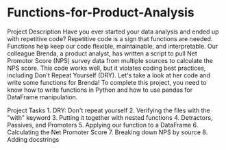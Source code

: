 # Functions-for-Product-Analysis
Project Description Have you ever started your data analysis and ended up with repetitive code? Repetitive code is a sign that functions are needed. Functions help keep our code flexible, maintainable, and interpretable.  Our colleague Brenda, a product analyst, has written a script to pull Net Promotor Score (NPS) survey data from multiple sources to calculate the NPS score. This code works well, but it violates coding best practices, including Don't Repeat Yourself (DRY). Let's take a look at her code and write some functions for Brenda! To complete this project, you need to know how to write functions in Python and how to use pandas for DataFrame manipulation. 

Project 
Tasks 1. DRY: Don't repeat yourself 
2. Verifying the files with the "with" keyword 
3. Putting it together with nested functions 
4. Detractors, Passives, and Promoters 
5. Applying our function to a DataFrame 
6. Calculating the Net Promoter Score 
7. Breaking down NPS by source 8. Adding docstrings
